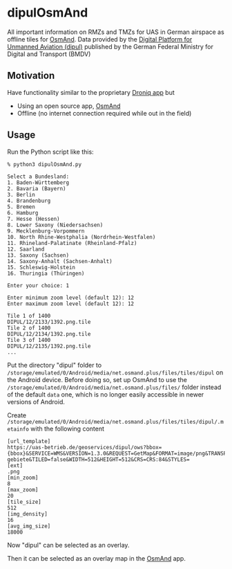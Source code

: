 # dipulOsmAnd

All important information on RMZs and TMZs for UAS in German airspace as offline tiles for [OsmAnd](https://osmand.net/). Data provided by the [Digital Platform for Unmanned Aviation (dipul)](https://maptool-dipul.dfs.de/?language=en) published by the German Federal Ministry for Digital and Transport (BMDV)

## Motivation

Have functionality similar to the proprietary [Droniq app](https://droniq.de/droniq-app/) but
* Using an open source app, [OsmAnd](https://osmand.net/)
* Offline (no internet connection required while out in the field)

## Usage

Run the Python script like this:

```
% python3 dipulOsmAnd.py

Select a Bundesland:
1. Baden-Württemberg
2. Bavaria (Bayern)
3. Berlin
4. Brandenburg
5. Bremen
6. Hamburg
7. Hesse (Hessen)
8. Lower Saxony (Niedersachsen)
9. Mecklenburg-Vorpommern
10. North Rhine-Westphalia (Nordrhein-Westfalen)
11. Rhineland-Palatinate (Rheinland-Pfalz)
12. Saarland
13. Saxony (Sachsen)
14. Saxony-Anhalt (Sachsen-Anhalt)
15. Schleswig-Holstein
16. Thuringia (Thüringen)

Enter your choice: 1

Enter minimum zoom level (default 12): 12
Enter maximum zoom level (default 12): 12

Tile 1 of 1400
DIPUL/12/2133/1392.png.tile
Tile 2 of 1400
DIPUL/12/2134/1392.png.tile
Tile 3 of 1400
DIPUL/12/2135/1392.png.tile
...
```

Put the directory "dipul" folder to `/storage/emulated/0/Android/media/net.osmand.plus/files/tiles/dipul` on the Android device. Before doing so, set up OsmAnd to use the `/storage/emulated/0/Android/media/net.osmand.plus/files/` folder instead of the default `data` one, which is no longer easily accessible in newer versions of Android.

Create `/storage/emulated/0/Android/media/net.osmand.plus/files/tiles/dipul/.metainfo` with the following content

```
[url_template]
https://uas-betrieb.de/geoservices/dipul/ows?bbox={bbox}&SERVICE=WMS&VERSION=1.3.0&REQUEST=GetMap&FORMAT=image/png&TRANSPARENT=true&LAYERS=dipul:flugplaetze,dipul:flughaefen,dipul:kontrollzonen,dipul:flugbeschraenkungsgebiete,dipul:bundesstrassen,dipul:bundesautobahnen,dipul:bahnanlagen,dipul:binnenwasserstrassen,dipul:seewasserstrassen,dipul:schifffahrtsanlagen,dipul:wohngrundstuecke,dipul:freibaeder,dipul:industrieanlagen,dipul:kraftwerke,dipul:umspannwerke,dipul:stromleitungen,dipul:windkraftanlagen,dipul:justizvollzugsanstalten,dipul:militaerische_anlagen,dipul:labore,dipul:behoerden,dipul:diplomatische_vertretungen,dipul:internationale_organisationen,dipul:polizei,dipul:sicherheitsbehoerden,dipul:krankenhaeuser,dipul:nationalparks,dipul:naturschutzgebiete,dipul:vogelschutzgebiete,dipul:ffh-gebiete&TILED=false&WIDTH=512&HEIGHT=512&CRS=CRS:84&STYLES=
[ext]
.png
[min_zoom]
8
[max_zoom]
20
[tile_size]
512
[img_density]
16
[avg_img_size]
18000
```

Now "dipul" can be selected as an overlay.

Then it can be selected as an overlay map in the [OsmAnd](https://osmand.net/) app.
